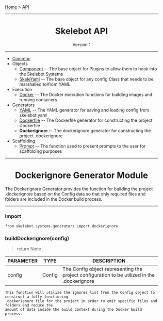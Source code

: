 [Home](../index.md) > [API](../api.md)

---

<h1 align='center'>Skelebot API</h1>
<div align='center'>Version 1</div>

---

- [Common](common.md)
- Objects
  - [Component](component.md) -- The base object for Plugins to allow them to hook into the Skelebot Systems
  - [SkeleYaml](skeleyaml.md) -- The base object for any config Class that needs to be marshalled to/from YAML
- Execution
  - [Docker](docker.md) -- The Docker execution functions for building images and running containers
- Generators
  - [YAML](yaml.md) -- The YAML generator for saving and loading config from skelebot.yaml
  - [Dockerfile](dockerfile.md) -- The Dockerfile generator for constructing the project Dockerfile
  - **Dockerignore** -- The dockerignore generator for constructing the project .dockerignore
- Scaffolding
  - [Prompt](prompt.md) -- The function used to present prompts to the user for scaffolding purposes

---

<h1 align='center'>Dockerignore Generator Module</h1>

The Dockerignore Generator provides the function for building the project .dockerignore based on the
Config data so that only required files and folders are included in the Docker build process.

---

<h3 align='left'>Import</h3>

```
from skelebot.systems.generators import dockerignore
```

<h3 align='left'>buildDockerignore(config)</h3>

> return None

| PARAMETER | TYPE   | DESCRIPTION                                                                                  |
|-----------|--------|----------------------------------------------------------------------------------------------|
| config    | Config | The Config object representing the project configuration to be utilized in the .dockerignore |

```
This function will utilize the ignores list from the Config object to construct a fully functioning
.dockerignore file for the project in order to omit specific files and folders and reduce the
amount of data inside the build context during the Docker build process.
```
